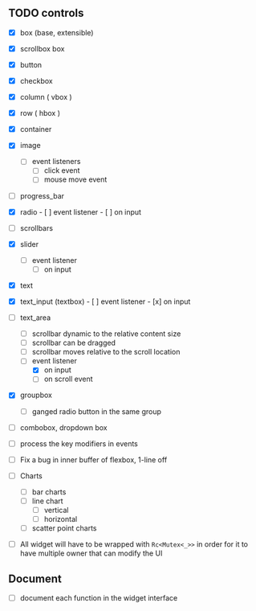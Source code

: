 
## TODO controls
- [x] box (base, extensible)
- [x] scrollbox box
- [X] button
- [x] checkbox
- [X] column ( vbox )
- [x] row ( hbox )
- [x] container
- [x] image
    - [ ] event listeners
        - [ ] click event
        - [ ] mouse move event
- [ ] progress_bar
- [x] radio
      - [ ] event listener
        - [ ] on input
- [ ] scrollbars
- [x] slider
    - [ ] event listener
       - [ ] on input
- [x] text
- [X] text_input (textbox)
       - [ ] event listener
       - [x] on input
- [ ] text_area
    - [ ] scrollbar dynamic to the relative content size
    - [ ] scrollbar can be dragged
    - [ ] scrollbar moves relative to the scroll location
    - [ ] event listener
         - [X] on input
         - [ ] on scroll event
- [X] groupbox
    - [ ] ganged radio button in the same group
- [ ] combobox, dropdown box

- [ ] process the key modifiers in events
- [ ] Fix a bug in inner buffer of flexbox, 1-line off
- [ ] Charts
   - [ ] bar charts
   - [ ] line chart
       - [ ] vertical
       - [ ] horizontal
   - [ ] scatter point charts
- [ ] All widget will have to be wrapped with `Rc<Mutex<_>>` in order
 for it to have multiple owner that can modify the UI

## Document
- [ ] document each function in the widget interface
